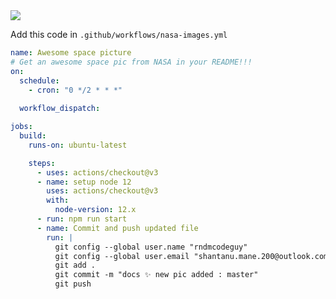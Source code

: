 <!-- #image --><img align="center" src="https://apod.nasa.gov/apod/image/0604/horseloop_erdman.jpg"></br><!-- #end -->


Add this code in `.github/workflows/nasa-images.yml`
```YAML
name: Awesome space picture
# Get an awesome space pic from NASA in your README!!!
on:
  schedule: 
    - cron: "0 */2 * * *"
  
  workflow_dispatch:

jobs: 
  build:
    runs-on: ubuntu-latest

    steps:
      - uses: actions/checkout@v3
      - name: setup node 12
        uses: actions/checkout@v3
        with:
          node-version: 12.x
      - run: npm run start
      - name: Commit and push updated file
        run: |
          git config --global user.name "rndmcodeguy"
          git config --global user.email "shantanu.mane.200@outlook.com"
          git add .
          git commit -m "docs ✨ new pic added : master"
          git push
```

